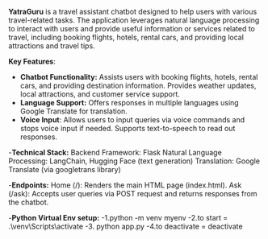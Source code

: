 **YatraGuru** is a travel assistant chatbot designed to help users with various travel-related tasks. The application leverages natural language processing to interact with users and provide useful information or services related to travel, including booking flights, hotels, rental cars, and providing local attractions and travel tips.

**Key Features**:
- **Chatbot Functionality:**
Assists users with booking flights, hotels, rental cars, and providing destination information.
Provides weather updates, local attractions, and customer service support.<br>
- **Language Support:**
Offers responses in multiple languages using Google Translate for translation.
- **Voice Input**:
Allows users to input queries via voice commands and stops voice input if needed.
Supports text-to-speech to read out responses.

-**Technical Stack:**
Backend Framework: Flask
Natural Language Processing: LangChain, Hugging Face (text generation)
Translation: Google Translate (via googletrans library)

-**Endpoints:**
Home (/): Renders the main HTML page (index.html).
Ask (/ask): Accepts user queries via POST request and returns responses from the chatbot.

-**Python Virtual Env setup:**
-1.python -m venv myenv
-2.to start = .\venv\Scripts\activate
-3. python app.py
-4.to deactivate = deactivate
